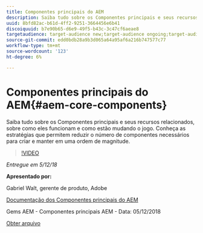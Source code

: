 ```yaml
---
title: Componentes principais do AEM
description: Saiba tudo sobre os Componentes principais e seus recursos relacionados, sobre como eles funcionam e como estão mudando o jogo. Conheça as estratégias que permitem reduzir o número de componentes necessários para criar e manter em uma ordem de magnitude.
uuid: 8bfd82ac-b61d-4ff2-9251-3664456e6b41
discoiquuid: b7e90b65-d6e9-49f5-b43c-3c47cf6aeae8
targetaudience: target-audience new;target-audience ongoing;target-audience upgrader
source-git-commit: edd0bdb28a9b3d065a64a95af6a216b747577c77
workflow-type: tm+mt
source-wordcount: '123'
ht-degree: 6%

---
```


# Componentes principais do AEM{#aem-core-components}

Saiba tudo sobre os Componentes principais e seus recursos relacionados, sobre como eles funcionam e como estão mudando o jogo. Conheça as estratégias que permitem reduzir o número de componentes necessários para criar e manter em uma ordem de magnitude.

>[!VIDEO](https://video.tv.adobe.com/v/25674/)

*Entregue em 5/12/18*

**Apresentado por:**

Gabriel Walt, gerente de produto, Adobe

[Documentação dos Componentes principais do AEM](https://helpx.adobe.com/experience-manager/core-components/user-guide.html)

Gems AEM - Componentes principais AEM - Data: 05/12/2018

[Obter arquivo](assets/aem-gems-aem-sitescorecomponents-12052018.pdf)
